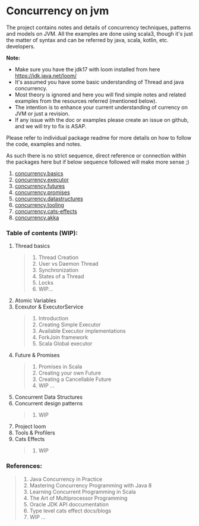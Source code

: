 # Concurrency on jvm
The project contains notes and details of concurrency techniques, patterns and models on JVM.
All the examples are done using scala3, though it's just the matter of syntax and can be 
referred by java, scala, kotlin, etc. developers.

**Note:** 
* Make sure you have the jdk17 with loom installed from here https://jdk.java.net/loom/
* It's assumed you have some basic understanding of Thread and java concurrency.
* Most theory is ignored and here you will find simple notes and related examples from the resources referred (mentioned below).
* The intention is to enhance your current understanding of currency on JVM or just a revision.
* If any issue with the doc or examples please create an issue on github, and we will try to fix is ASAP.

Please refer to individual package readme for more details on how to follow the code, examples and notes.

As such there is no strict sequence, direct reference or connection within the packages here but 
if below sequence followed will make more sense ;)

1. [concurrency.basics](src/main/scala/concurrency/basics)
1. [concurrency.executor](src/main/scala/concurrency/executor)
1. [concurrency.futures](src/main/scala/concurrency/futures)
1. [concurrency.promises](src/main/scala/concurrency/promises)
1. [concurrency.datastructures](src/main/scala/concurrency/)
1. [concurrency.tooling](src/main/scala/concurrency/)
1. [concurrency.cats-effects](src/main/scala/concurrency/)
1. [concurrency.akka](src/main/scala/concurrency/)

### Table of contents (WIP):
1. Thread basics
    > 1. Thread Creation
    > 1. User vs Daemon Thread
    > 1. Synchronization
    > 1. States of a Thread
    > 1. Locks
    > 1. WIP...
2. Atomic Variables
3. Ecexutor & ExecutorService
    > 1. Introduction
    > 1. Creating Simple Executor
    > 1. Available Executor implementations
    > 1. ForkJoin framework
    > 1. Scala Global executor
4. Future & Promises
    > 1. Promises in Scala
    > 1. Creating your own Future
    > 1. Creating a Cancellable Future
    > 1. WIP ...
5. Concurrent Data Structures
6. Concurrent design patterns
    > 1. WIP
7. Project loom
8. Tools & Profilers
9. Cats Effects
    > 1. WIP

   
### References:
> 1. Java Concurrency in Practice
> 1. Mastering Concurrency Programming with Java 8
> 1. Learning Concurrent Programming in Scala
> 1. The Art of Multiprocessor Programming
> 1. Oracle JDK API doccumentation
> 1. Type level cats effect docs/blogs
> 1. WIP ...

